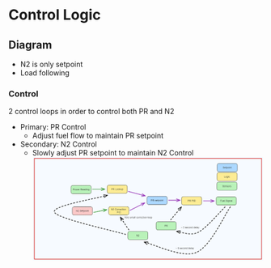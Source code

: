 # Control Logic

## Diagram
- N2 is only setpoint
- Load following


### Control
2 control loops in order to control both PR and N2

- Primary: PR Control 
  - Adjust fuel flow to maintain PR setpoint
- Secondary: N2 Control
  - Slowly adjust PR setpoint to maintain N2 Control
![alt text](Logic.png)